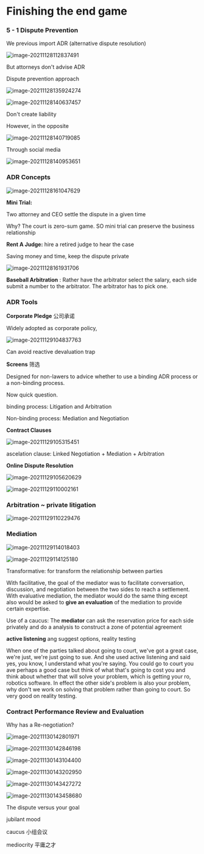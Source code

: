 # Finishing the end game

### 5 - 1 Dispute Prevention

We previous import ADR (alternative dispute resolution)

![image-20211128112837491](https://chqwer2.github.io/img/Typora/image-20211128112837491.png)

But attorneys don't advise ADR

Dispute prevention approach

 ![image-20211128135924274](https://chqwer2.github.io/img/Typora/image-20211128135924274.png)

![image-20211128140637457](https://chqwer2.github.io/img/Typora/image-20211128140637457.png)

Don't create liability

However, in the opposite

![image-20211128140719085](https://chqwer2.github.io/img/Typora/image-20211128140719085.png)

Through social media

![image-20211128140953651](https://chqwer2.github.io/img/Typora/image-20211128140953651.png)

### ADR Concepts

![image-20211128161047629](https://chqwer2.github.io/img/Typora/image-20211128161047629.png)

**Mini Trial:**

Two attorney and CEO settle the dispute in a given time

Why? The court is zero-sum game. SO mini trial can preserve the business relationship

**Rent A Judge:** hire a retired judge to hear the case

Saving money and time, keep the dispute private

![image-20211128161931706](https://chqwer2.github.io/img/Typora/image-20211128161931706.png)

**Baseball Arbitration** : Rather have the arbitrator select the salary, each side submit a number to the arbitrator. The arbitrator has to pick one.

### ADR Tools

**Corporate Pledge** 公司承诺

Widely adopted as corporate policy,  

![image-20211129104837763](https://chqwer2.github.io/img/Typora/image-20211129104837763.png)

Can avoid reactive devaluation trap

**Screens** 筛选

Designed for non-lawers to advice whether to use a binding ADR process or a non-binding process. 

Now quick question. 

binding process: Litigation and Arbitration

Non-binding process: Mediation and Negotiation

**Contract Clauses**

![image-20211129105315451](https://chqwer2.github.io/img/Typora/image-20211129105315451.png)

ascelation clause: Linked Negotiation + Mediation + Arbitration

**Online Dispute Resolution**

![image-20211129105620629](https://chqwer2.github.io/img/Typora/image-20211129105620629.png)

![image-20211129110002161](https://chqwer2.github.io/img/Typora/image-20211129110002161.png)

### Arbitration ~ private litigation

![image-20211129110229476](https://chqwer2.github.io/img/Typora/image-20211129110229476.png)

### Mediation

![image-20211129114018403](https://chqwer2.github.io/img/Typora/image-20211129114018403.png)

![image-20211129114125180](https://chqwer2.github.io/img/Typora/image-20211129114125180.png)

Transformative: for transform the relationship between parties

With facilitative, the goal of the mediator was to facilitate conversation,  discussion, and negotiation between the two sides to reach a settlement.  With evaluative mediation, the mediator would do the same thing except also would be asked to **give an evaluation** of the mediation to provide certain expertise. 

Use of a caucus: The **mediator** can ask the reservation price for each side privately and do a analysis to construct a zone of potential agreement

**active listening** ang suggest options, reality testing

When one of the parties talked about going to court, we've got a great case, we're just, we're just going to sue. And she used active listening and said yes, you know, I understand what you're saying. You could go to court you ave perhaps a good case but think of what that's going to cost you and think about whether that will solve your problem, which is getting your ro, robotics software. In effect the other side's problem is also your problem, why don't we work on solving that problem rather than going to court. So very good on reality testing. 

### Contract Performance Review and Evaluation

Why has a Re-negotiation?

![image-20211130142801971](https://chqwer2.github.io/img/Typora/image-20211130142801971.png)

![image-20211130142846198](https://chqwer2.github.io/img/Typora/image-20211130142846198.png)

![image-20211130143104400](https://chqwer2.github.io/img/Typora/image-20211130143104400.png)

![image-20211130143202950](https://chqwer2.github.io/img/Typora/image-20211130143202950.png)

![image-20211130143427272](https://chqwer2.github.io/img/Typora/image-20211130143427272.png)

![image-20211130143458680](https://chqwer2.github.io/img/Typora/image-20211130143458680.png)

The dispute versus your goal



jubilant mood

caucus 小组会议

mediocrity 平庸之才

